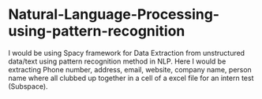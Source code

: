 # Natural-Language-Processing-using-pattern-recognition
I would be using Spacy framework for Data Extraction from unstructured data/text using pattern recognition method in NLP. Here I would be extracting Phone number, address, email, website, company name, person name where all clubbed up together in a cell of a excel file for an intern test (Subspace). 
